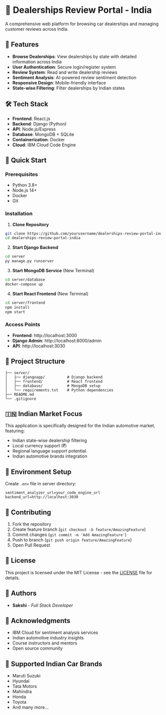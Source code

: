 # 🚗 Dealerships Review Portal - India

A comprehensive web platform for browsing car dealerships and managing customer reviews across India.

## 🌟 Features

- **Browse Dealerships**: View dealerships by state with detailed information across India
- **User Authentication**: Secure login/register system
- **Review System**: Read and write dealership reviews
- **Sentiment Analysis**: AI-powered review sentiment detection
- **Responsive Design**: Mobile-friendly interface
- **State-wise Filtering**: Filter dealerships by Indian states

## 🛠️ Tech Stack

- **Frontend**: React.js
- **Backend**: Django (Python)
- **API**: Node.js/Express
- **Database**: MongoDB + SQLite
- **Containerization**: Docker
- **Cloud**: IBM Cloud Code Engine

## 🚀 Quick Start

### Prerequisites
- Python 3.8+
- Node.js 14+
- Docker
- Git

### Installation

1. **Clone Repository**
```bash
git clone https://github.com/yourusername/dealerships-review-portal-india.git
cd dealerships-review-portal-india
```

2. **Start Django Backend**
```bash
cd server
py manage.py runserver
```

3. **Start MongoDB Service** (New Terminal)
```bash
cd server/database
docker-compose up
```

4. **Start React Frontend** (New Terminal)
```bash
cd server/frontend
npm install
npm start
```

### Access Points
- **Frontend**: http://localhost:3000
- **Django Admin**: http://localhost:8000/admin
- **API**: http://localhost:3030

## 📁 Project Structure

```
├── server/
│   ├── djangoapp/          # Django backend
│   ├── frontend/           # React frontend
│   ├── database/           # MongoDB setup
│   └── requirements.txt    # Python dependencies
├── README.md
└── .gitignore
```

## 🇮🇳 Indian Market Focus

This application is specifically designed for the Indian automotive market, featuring:
- Indian state-wise dealership filtering
- Local currency support (₹)
- Regional language support potential
- Indian automotive brands integration

## 🔧 Environment Setup

Create `.env` file in server directory:
```env
sentiment_analyzer_url=your_code_engine_url
backend_url=http://localhost:3030
```

## 🤝 Contributing

1. Fork the repository
2. Create feature branch (`git checkout -b feature/AmazingFeature`)
3. Commit changes (`git commit -m 'Add AmazingFeature'`)
4. Push to branch (`git push origin feature/AmazingFeature`)
5. Open Pull Request

## 📝 License

This project is licensed under the MIT License - see the [LICENSE](LICENSE) file for details.

## 👥 Authors

- **Sakshi** - *Full Stack Developer*

## 🙏 Acknowledgments

- IBM Cloud for sentiment analysis services
- Indian automotive industry insights
- Course instructors and mentors
- Open source community

## 🚗 Supported Indian Car Brands

- Maruti Suzuki
- Hyundai
- Tata Motors
- Mahindra
- Honda
- Toyota
- And many more...
